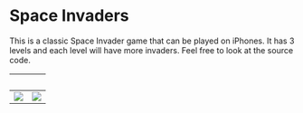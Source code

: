 # Space Invaders

This is a classic Space Invader game that can be played on iPhones. It has 3 levels and each level will have more invaders. Feel free to look at the source code.

&nbsp; | &nbsp; |
:-------------------------:|:-------------------------:|
![](https://github.com/calvin-li-developer/Stock_Dividend_Tracker_Swift/blob/main/Stock%20Dividend%20Tracker%20Add%20Stock%20View.png?raw=true) | ![](https://github.com/calvin-li-developer/Stock_Dividend_Tracker_Swift/blob/main/Stock%20Dividend%20Tracker%20Detailed%20View.png?raw=true) |